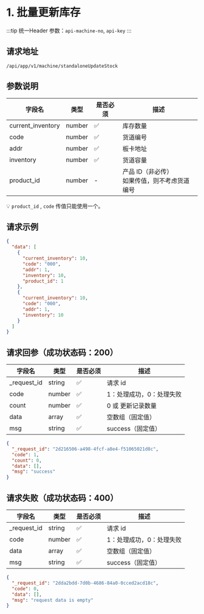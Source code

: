 # 1. 批量更新库存

:::tip
统一Header 参数：`api-machine-no`, `api-key`
:::

## 请求地址

```curl
/api/app/v1/machine/standaloneUpdateStock
```

## 参数说明

| 字段名               | 类型     | 是否必须 | 描述                            |
|-------------------|--------|------|-------------------------------|
| current_inventory | number | ✅    | 库存数量                          |
| code              | number | ✅    | 货道编号                          |
| addr              | number | ✅    | 板卡地址                          |
| inventory         | number | ✅    | 货道容量                          |
| product_id        | number | -    | 产品 ID（非必传）<br />如果传值，则不考虑货道编号 |

💡 `product_id` , `code` 传值只能使用一个。

## 请求示例

```json
{
  "data": [
    {
      "current_inventory": 10,
      "code": "000",
      "addr": 1,
      "inventory": 10,
      "product_id": 1
    },
    {
      "current_inventory": 10,
      "code": "000",
      "addr": 1,
      "inventory": 10
    }
  ]
}
```

## 请求回参（成功状态码：200）

| 字段名         | 类型     | 是否必须 | 描述            |
|-------------|--------|------|---------------|
| _request_id | string | ✅    | 请求 id         |
| code        | number | ✅    | 1：处理成功，0：处理失败 |
| count       | number | ✅    | 0 或 更新记录数量    |
| data        | array  | ✅    | 空数组（固定值）      |
| msg         | string | ✅    | success（固定值）  |

```json
{
  "_request_id": "2d216506-a498-4fcf-a8e4-f51065021d8c",
  "code": 1,
  "count": 0,
  "data": [],
  "msg": "success"
}
```

## 请求失败（成功状态码：400）

| 字段名         | 类型     | 是否必须 | 描述            |
|-------------|--------|------|---------------|
| _request_id | string | ✅    | 请求 id         |
| code        | number | ✅    | 1：处理成功，0：处理失败 |
| data        | array  | ✅    | 空数组（固定值）      |
| msg         | string | ✅    | success（固定值）  |

```json
{
  "_request_id": "2dda2bdd-7d0b-4686-84a0-0cced2acd18c",
  "code": 0,
  "data": [],
  "msg": "request data is empty"
}
```
